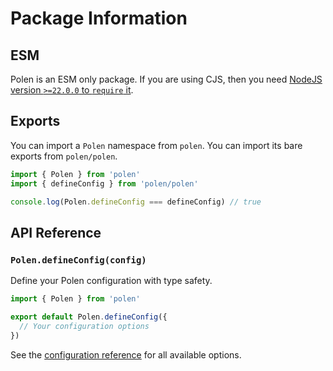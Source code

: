 # Package Information

## ESM

Polen is an ESM only package. If you are using CJS, then you need
[NodeJS version `>=22.0.0` to `require` it](https://nodejs.org/api/modules.html#loading-ecmascript-modules-using-require).

## Exports

You can import a `Polen` namespace from `polen`. You can import its bare exports
from `polen/polen`.

```ts
import { Polen } from 'polen'
import { defineConfig } from 'polen/polen'

console.log(Polen.defineConfig === defineConfig) // true
```

## API Reference

### `Polen.defineConfig(config)`

Define your Polen configuration with type safety.

```ts
import { Polen } from 'polen'

export default Polen.defineConfig({
  // Your configuration options
})
```

See the [configuration reference](./configuration.md) for all available options.